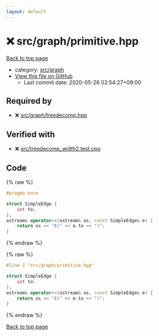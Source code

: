 ```yaml
---
layout: default
---
```


<!-- mathjax config similar to math.stackexchange -->
<script type="text/javascript" async
  src="https://cdnjs.cloudflare.com/ajax/libs/mathjax/2.7.5/MathJax.js?config=TeX-MML-AM_CHTML">
</script>
<script type="text/x-mathjax-config">
  MathJax.Hub.Config({
    TeX: { equationNumbers: { autoNumber: "AMS" }},
    tex2jax: {
      inlineMath: [ ['$','$'] ],
      processEscapes: true
    },
    "HTML-CSS": { matchFontHeight: false },
    displayAlign: "left",
    displayIndent: "2em"
  });
</script>

<script type="text/javascript" src="https://cdnjs.cloudflare.com/ajax/libs/jquery/3.4.1/jquery.min.js"></script>
<script src="https://cdn.jsdelivr.net/npm/jquery-balloon-js@1.1.2/jquery.balloon.min.js" integrity="sha256-ZEYs9VrgAeNuPvs15E39OsyOJaIkXEEt10fzxJ20+2I=" crossorigin="anonymous"></script>
<script type="text/javascript" src="../../../assets/js/copy-button.js"></script>
<link rel="stylesheet" href="../../../assets/css/copy-button.css" />


# :x: src/graph/primitive.hpp

<a href="../../../index.html">Back to top page</a>

* category: <a href="../../../index.html#5442c8f317d712204bf06ed26672e17c">src/graph</a>
* <a href="{{ site.github.repository_url }}/blob/master/src/graph/primitive.hpp">View this file on GitHub</a>
    - Last commit date: 2020-05-26 02:54:27+09:00




## Required by

* :x: <a href="treedecomp.hpp.html">src/graph/treedecomp.hpp</a>


## Verified with

* :x: <a href="../../../verify/src/treedecomp_width2.test.cpp.html">src/treedecomp_width2.test.cpp</a>


## Code

<a id="unbundled"></a>
{% raw %}
```cpp
#pragma once

struct SimpleEdge {
    int to;
};
ostream& operator<<(ostream& os, const SimpleEdge& e) {
    return os << "E(" << e.to << ")";
}

```
{% endraw %}

<a id="bundled"></a>
{% raw %}
```cpp
#line 2 "src/graph/primitive.hpp"

struct SimpleEdge {
    int to;
};
ostream& operator<<(ostream& os, const SimpleEdge& e) {
    return os << "E(" << e.to << ")";
}

```
{% endraw %}

<a href="../../../index.html">Back to top page</a>


